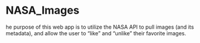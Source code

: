 # NASA_Images
he purpose of this web app is to utilize the NASA API to pull images (and its metadata), and allow the user to “like” and “unlike” their favorite images.

